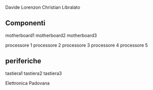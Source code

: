 Davide Lorenzon
Christian Libralato
## Componenti

motherboard1
motherboard2
motherboard3

processore 1
processore 2
processore 3
processore 4
processore 5

## periferiche
tastiera1
tastiera2
tastiera3

Elettronica Padovana

